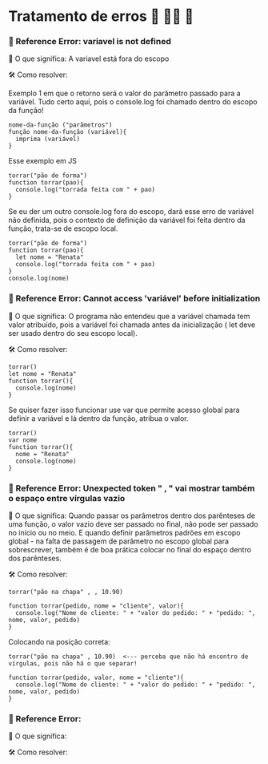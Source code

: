
# Tratamento de erros  🫣 🏴‍☠️ 🫤  


###  🩻 Reference Error: variavel is not defined

🔎 O que significa: A variavel está fora do escopo

🛠 Como resolver: 

Exemplo 1 em que o retorno será o valor do parâmetro passado para a variável. Tudo certo aqui, pois o console.log foi chamado dentro do escopo da função!

    nome-da-função ("parâmetros")
    função nome-da-função (variável){
      imprima (variável)
    }

Esse exemplo em JS

    torrar("pão de forma")
    function torrar(pao){
      console.log("torrada feita com " + pao)
    }

Se eu der um outro console.log fora do escopo, dará esse erro de variável não definida, pois o contexto de definição da variável foi feita dentro da função, trata-se de escopo local.

    torrar("pão de forma")
    function torrar(pao){
      let nome = "Renata"
      console.log("torrada feita com " + pao)
    }
    console.log(nome)



###  🩻 Reference Error: Cannot access 'variável' before initialization

🔎 O que significa: O programa não entendeu que a variável chamada tem valor atribuído, pois a variável foi chamada antes da inicialização ( let deve ser usado dentro do seu escopo local). 

🛠 Como resolver: 

    torrar()
    let nome = "Renata"
    function torrar(){
      console.log(nome)
    }
    
Se quiser fazer isso funcionar use var que permite acesso global para definir a variável e lá dentro da função, atribua o valor.

    torrar()
    var nome 
    function torrar(){
      nome = "Renata"
      console.log(nome)
    }


###  🩻 Reference Error: Unexpected token " , "   vai mostrar também o espaço entre vírgulas vazio

🔎 O que significa: Quando passar os parâmetros dentro dos parênteses de uma função, o valor vazio deve ser passado no final, não pode ser passado no início ou no meio. E quando definir parâmetros padrões em escopo global - na falta de passagem de parâmetro no escopo global para sobrescrever, também é de boa prática colocar no final do espaço dentro dos parênteses.

🛠 Como resolver: 

    torrar("pão na chapa" , , 10.90)
   
    function torrar(pedido, nome = "cliente", valor){
      console.log("Nome do cliente: " + "valor do pedido: " + "pedido: ", nome, valor, pedido)
    }

Colocando na posição correta:

    torrar("pão na chapa" , 10.90)  <--- perceba que não há encontro de vírgulas, pois não há o que separar!
   
    function torrar(pedido, valor, nome = "cliente"){
      console.log("Nome do cliente: " + "valor do pedido: " + "pedido: ", nome, valor, pedido)
    }


###  🩻 Reference Error: 

🔎 O que significa: 

🛠 Como resolver: 
